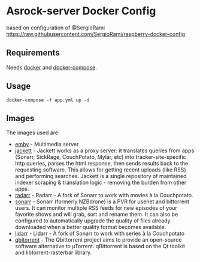 # Asrock-server Docker Config
based on configuration of @SergioRami https://raw.githubusercontent.com/SergioRami/raspberry-docker-config

## Requirements
Needs [docker](https://docs.docker.com/engine/install/) and [docker-compose](https://docs.docker.com/compose/install/).

## Usage

```
docker-compose -f app.yml up -d
```

## Images

The images used are:
- [emby](https://hub.docker.com/r/emby/embyserver) - Multimedia server
- [jackett](https://hub.docker.com/r/linuxserver/jackett) - Jackett works as a proxy server: it translates queries from apps (Sonarr, SickRage, CouchPotato, Mylar, etc) into tracker-site-specific http queries, parses the html response, then sends results back to the requesting software. This allows for getting recent uploads (like RSS) and performing searches. Jackett is a single repository of maintained indexer scraping & translation logic - removing the burden from other apps.
- [radarr](https://hub.docker.com/r/linuxserver/radarr) - Radarr - A fork of Sonarr to work with movies à la Couchpotato.
- [sonarr](https://hub.docker.com/r/linuxserver/sonarr) - Sonarr (formerly NZBdrone) is a PVR for usenet and bittorrent users. It can monitor multiple RSS feeds for new episodes of your favorite shows and will grab, sort and rename them. It can also be configured to automatically upgrade the quality of files already downloaded when a better quality format becomes available.
- [lidarr](https://hub.docker.com/r/linuxserver/lidarr) - Lidarr - A fork of Sonarr to work with series à la Couchpotato
- [qbitorrent](https://hub.docker.com/r/linuxserver/qbittorrent) - The Qbittorrent project aims to provide an open-source software alternative to µTorrent. qBittorrent is based on the Qt toolkit and libtorrent-rasterbar library.





